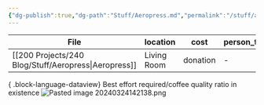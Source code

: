 ```yaml
---
{"dg-publish":true,"dg-path":"Stuff/Aeropress.md","permalink":"/stuff/aeropress/"}
---
```



| File                                                    | location    | cost     | person_taking |
| ------------------------------------------------------- | ----------- | -------- | ------------- |
| [[200 Projects/240 Blog/Stuff/Aeropress\|Aeropress]] | Living Room | donation | \-            |

{ .block-language-dataview}
Best effort required/coffee quality ratio in existence
![Pasted image 20240324142138.png](/img/user/Attachments/Pasted%20image%2020240324142138.png)